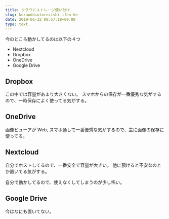 ```yaml
---
title: クラウドストレージ使い分け
slug: kuraudosutorezishi-ifen-ke
date: 2019-06-22 00:57:18+09:00
type: text
---
```


今のところ動かしてるのは以下の４つ

- Nextcloud
- Dropbox
- OneDrive
- Google Drive

Dropbox
-------

この中では容量があまり大きくない。
スマホからの保存が一番優秀な気がするので、一時保存によく使ってる気がする。


OneDrive
--------

画像ビューアが Web, スマホ通して一番優秀な気がするので、主に画像の保存に使ってる。


Nextcloud
---------

自分でホストしてるので、一番安全で容量が大きい。
他に預けると不安なのとか置いてる気がする。

自分で動かしてるので、使えなくしてしまうのが少し怖い。


Google Drive
------------

今はなにも置いてない。
